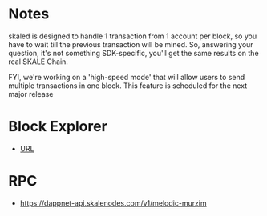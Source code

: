 # Notes

skaled is designed to handle 1 transaction from 1 account per block, so you have to wait till the previous transaction will be mined. So, answering your question, it's not something SDK-specific, you'll get the same results on the real SKALE Chain. 

FYI, we're working on a 'high-speed mode' that will allow users to send multiple transactions in one block. This feature is scheduled for the next major release

# Block Explorer
- [URL](http://melodic-murzim.explorer.dappnet.skalenodes.com/accounts) 

# RPC
- https://dappnet-api.skalenodes.com/v1/melodic-murzim